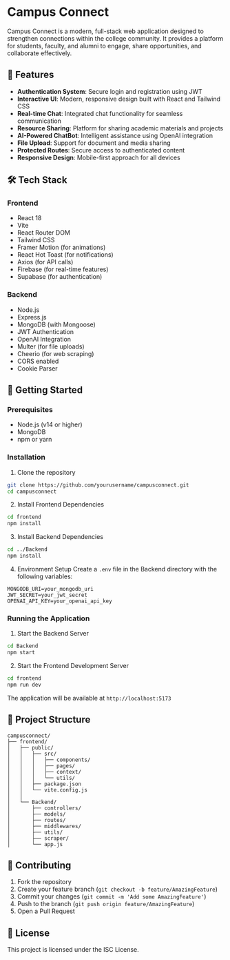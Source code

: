 # Campus Connect

Campus Connect is a modern, full-stack web application designed to strengthen connections within the college community. It provides a platform for students, faculty, and alumni to engage, share opportunities, and collaborate effectively.

## 🌟 Features

- **Authentication System**: Secure login and registration using JWT
- **Interactive UI**: Modern, responsive design built with React and Tailwind CSS
- **Real-time Chat**: Integrated chat functionality for seamless communication
- **Resource Sharing**: Platform for sharing academic materials and projects
- **AI-Powered ChatBot**: Intelligent assistance using OpenAI integration
- **File Upload**: Support for document and media sharing
- **Protected Routes**: Secure access to authenticated content
- **Responsive Design**: Mobile-first approach for all devices

## 🛠️ Tech Stack

### Frontend
- React 18
- Vite
- React Router DOM
- Tailwind CSS
- Framer Motion (for animations)
- React Hot Toast (for notifications)
- Axios (for API calls)
- Firebase (for real-time features)
- Supabase (for authentication)

### Backend
- Node.js
- Express.js
- MongoDB (with Mongoose)
- JWT Authentication
- OpenAI Integration
- Multer (for file uploads)
- Cheerio (for web scraping)
- CORS enabled
- Cookie Parser

## 🚀 Getting Started

### Prerequisites
- Node.js (v14 or higher)
- MongoDB
- npm or yarn

### Installation

1. Clone the repository
```bash
git clone https://github.com/yourusername/campusconnect.git
cd campusconnect
```

2. Install Frontend Dependencies
```bash
cd frontend
npm install
```

3. Install Backend Dependencies
```bash
cd ../Backend
npm install
```

4. Environment Setup
Create a `.env` file in the Backend directory with the following variables:
```env
MONGODB_URI=your_mongodb_uri
JWT_SECRET=your_jwt_secret
OPENAI_API_KEY=your_openai_api_key
```

### Running the Application

1. Start the Backend Server
```bash
cd Backend
npm start
```

2. Start the Frontend Development Server
```bash
cd frontend
npm run dev
```

The application will be available at `http://localhost:5173`

## 📁 Project Structure

```
campusconnect/
├── frontend/
│   ├── public/
│   │   ├── src/
│   │   │   ├── components/
│   │   │   ├── pages/
│   │   │   ├── context/
│   │   │   └── utils/
│   │   ├── package.json
│   │   └── vite.config.js
│   │
│   └── Backend/
│       ├── controllers/
│       ├── models/
│       ├── routes/
│       ├── middlewares/
│       ├── utils/
│       ├── scraper/
│       └── app.js
```

## 🤝 Contributing

1. Fork the repository
2. Create your feature branch (`git checkout -b feature/AmazingFeature`)
3. Commit your changes (`git commit -m 'Add some AmazingFeature'`)
4. Push to the branch (`git push origin feature/AmazingFeature`)
5. Open a Pull Request

## 📝 License

This project is licensed under the ISC License.
